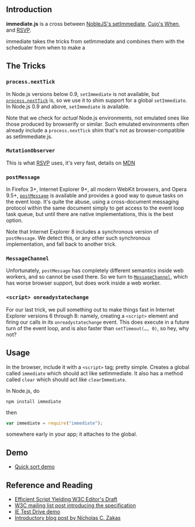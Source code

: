 

## Introduction

**immediate.js** is a cross between [NobleJS's setImmediate](https://github.com/NobleJS/setImmediate), [Cujo's When](https://github.com/cujojs/when), and [RSVP][RSVP].

immediate takes the tricks from setImmedate and combines them with the schedualer from when to make a 

## The Tricks

### `process.nextTick`

In Node.js versions below 0.9, `setImmediate` is not available, but [`process.nextTick`][nextTIck] is, so we use it to
shim support for a global `setImmediate`. In Node.js 0.9 and above, `setImmediate` is available.

Note that we check for *actual* Node.js environments, not emulated ones like those produced by browserify or similar.
Such emulated environments often already include a `process.nextTick` shim that's not as browser-compatible as
setImmediate.js.

### `MutationObserver`

This is what [RSVP][RSVP] uses, it's very fast, details on [MDN](https://developer.mozilla.org/en-US/docs/Web/API/MutationObserver)

### `postMessage`

In Firefox 3+, Internet Explorer 9+, all modern WebKit browsers, and Opera 9.5+, [`postMessage`][postMessage] is
available and provides a good way to queue tasks on the event loop. It's quite the abuse, using a cross-document
messaging protocol within the same document simply to get access to the event loop task queue, but until there are
native implementations, this is the best option.

Note that Internet Explorer 8 includes a synchronous version of `postMessage`. We detect this, or any other such
synchronous implementation, and fall back to another trick.

### `MessageChannel`

Unfortunately, `postMessage` has completely different semantics inside web workers, and so cannot be used there. So we
turn to [`MessageChannel`][MessageChannel], which has worse browser support, but does work inside a web worker.

### `<script> onreadystatechange`

For our last trick, we pull something out to make things fast in Internet Explorer versions 6 through 8: namely,
creating a `<script>` element and firing our calls in its `onreadystatechange` event. This does execute in a future
turn of the event loop, and is also faster than `setTimeout(…, 0)`, so hey, why not?

## Usage

In the browser, include it with a `<script>` tag; pretty simple. Creates a global
called `immediate` which should act like setImmediate. It also has a method called
`clear` which should act like `clearImmediate`.

In Node.js, do

```
npm install immediate
```

then

```js
var immediate = require("immediate");
```

somewhere early in your app; it attaches to the global.

## Demo

* [Quick sort demo][cross-browser-demo]
 
## Reference and Reading

 * [Efficient Script Yielding W3C Editor's Draft][spec]
 * [W3C mailing list post introducing the specification][list-post]
 * [IE Test Drive demo][ie-demo]
 * [Introductory blog post by Nicholas C. Zakas][ncz]

[RSVP]: https://github.com/tildeio/rsvp.js
[spec]: https://dvcs.w3.org/hg/webperf/raw-file/tip/specs/setImmediate/Overview.html
[list-post]: http://lists.w3.org/Archives/Public/public-web-perf/2011Jun/0100.html
[ie-demo]: http://ie.microsoft.com/testdrive/Performance/setImmediateSorting/Default.html
[ncz]: http://www.nczonline.net/blog/2011/09/19/script-yielding-with-setimmediate/
[nextTick]: http://nodejs.org/docs/v0.8.16/api/process.html#process_process_nexttick_callback
[postMessage]: http://www.whatwg.org/specs/web-apps/current-work/multipage/web-messaging.html#posting-messages
[MessageChannel]: http://www.whatwg.org/specs/web-apps/current-work/multipage/web-messaging.html#channel-messaging
[cross-browser-demo]: http://calvinmetcalf.github.io/setImmediate-shim-demo
